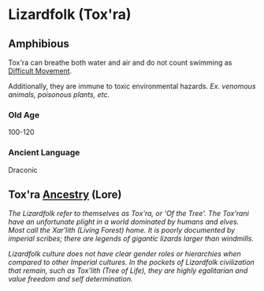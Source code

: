 # Lizardfolk (Tox'ra)

## Amphibious

Tox'ra can breathe both water and air and do not count swimming as [Difficult Movement](../../Game%20Procedures/Combat/Movement.md#Difficult%20Movement).

Additionally, they are immune to toxic environmental hazards.
*Ex. venomous animals, poisonous plants, etc.*

### Old Age

100-120

### Ancient Language

Draconic

## Tox'ra [Ancestry](Ancestry.md) (Lore)

*The Lizardfolk refer to themselves as Tox'ra, or 'Of the Tree'. The Tox'rani have an unfortunate plight in a world dominated by humans and elves. Most call the Xar'lith (Living Forest) home. It is poorly documented by imperial scribes; there are legends of gigantic lizards larger than windmills.*

*Lizardfolk culture does not have clear gender roles or hierarchies when compared to other Imperial cultures. In the pockets of Lizardfolk civilization that remain, such as Tox'lith (Tree of Life), they are highly egalitarian and value freedom and self determination.*
